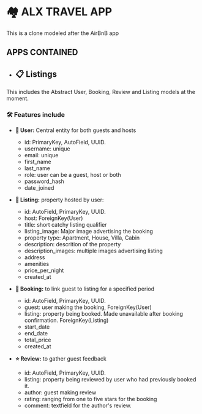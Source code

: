 # 🏘️ ALX TRAVEL APP

This is a clone modeled after the AirBnB app

## APPS CONTAINED

- ## 📋 Listings

This includes the Abstract User, Booking, Review and Listing models at the moment.

### 🛠️ Features include

- **👤 User:** Central entity for both guests and hosts
  - id: PrimaryKey, AutoField, UUID.
  - username: unique
  - email: unique
  - first_name
  - last_name
  - role: user can be a guest, host or both
  - password_hash
  - date_joined

- **🏡 Listing:** property hosted by user:
  - id: AutoField, PrimaryKey, UUID.
  - host: ForeignKey(User)
  - title: short catchy listing qualifier
  - listing_image: Major image advertising the booking
  - property type: Apartment, House, Villa, Cabin
  - description: descrition of the property
  - description_images: multiple images advertising listing
  - address
  - amenities
  - price_per_night
  - created_at

- **🛬 Booking:** to link guest to listing for a specified period
  - id: AutoField, PrimaryKey, UUID.
  - guest: user making the booking, ForeignKey(User)
  - listing: property being booked. Made unavailable after booking confirmation. ForeignKey(Listing)
  - start_date
  - end_date
  - total_price
  - created_at

- **⭐️ Review:** to gather guest feedback
  - id: AutoField, PrimaryKey, UUID.
  - listing: property being reviewed by user who had previously booked it.
  - author: guest making review
  - rating: ranging from one to five stars for the booking
  - comment: textfield for the author's review.
